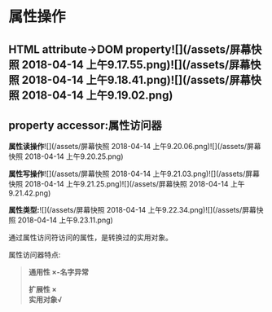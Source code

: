 # 属性操作

## HTML attribute→DOM property![](/assets/屏幕快照 2018-04-14 上午9.17.55.png)![](/assets/屏幕快照 2018-04-14 上午9.18.41.png)![](/assets/屏幕快照 2018-04-14 上午9.19.02.png)

## property accessor:属性访问器

**属性读操作**![](/assets/屏幕快照 2018-04-14 上午9.20.06.png)![](/assets/屏幕快照 2018-04-14 上午9.20.25.png)

**属性写操作**![](/assets/屏幕快照 2018-04-14 上午9.21.03.png)![](/assets/屏幕快照 2018-04-14 上午9.21.25.png)![](/assets/屏幕快照 2018-04-14 上午9.21.42.png)

**属性类型:**![](/assets/屏幕快照 2018-04-14 上午9.22.34.png)![](/assets/屏幕快照 2018-04-14 上午9.23.11.png)

通过属性访问符访问的属性，是转换过的实用对象。

属性访问器特点:

> **通用性 ×-名字异常**
>
> **扩展性 ×  
> 实用对象√**

















